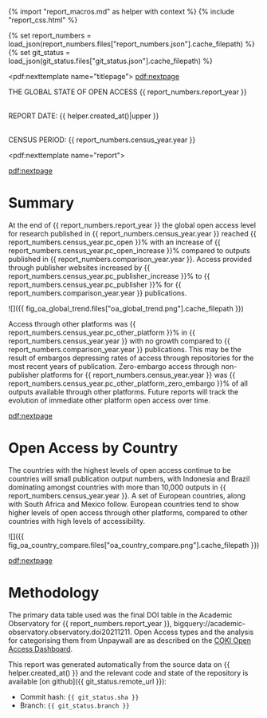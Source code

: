 {% import "report_macros.md" as helper with context %}
{% include "report_css.html" %}

{% set report_numbers = load_json(report_numbers.files["report_numbers.json"].cache_filepath) %}
{% set git_status = load_json(git_status.files["git_status.json"].cache_filepath) %}

<!-- Title Page -->
<pdf:nexttemplate name="titlepage">
<pdf:nextpage>

<p class="subtitle">THE GLOBAL STATE OF OPEN ACCESS {{ report_numbers.report_year }}</p>
<p class="titlemeta"><br>REPORT DATE: {{ helper.created_at()|upper }}</p>
<p class="titlemeta"><br>CENSUS PERIOD: {{ report_numbers.census_year.year }}</p>


<!-- switch page templates -->
<pdf:nexttemplate name="report">

<pdf:nextpage>

# Summary

At the end of {{ report_numbers.report_year }} the global open access level for research published in 
{{ report_numbers.census_year.year }} reached {{ report_numbers.census_year.pc_open }}% with an increase of 
{{ report_numbers.census_year.pc_open_increase }}% compared to 
outputs published in {{ report_numbers.comparison_year.year }}. Access provided through publisher websites
increased by {{ report_numbers.census_year.pc_publisher_increase }}% to 
{{ report_numbers.census_year.pc_publisher }}% for {{ report_numbers.comparison_year.year }} publications.

![]({{ fig_oa_global_trend.files["oa_global_trend.png"].cache_filepath }})

Access through other platforms was {{ report_numbers.census_year.pc_other_platform }}% in 
{{ report_numbers.census_year.year }} with no growth compared to {{ report_numbers.comparison_year.year }} publications. 
This may be the result of embargos depressing rates of access through repositories for the most recent years of 
publication. Zero-embargo access through non-publisher platforms for {{ report_numbers.census_year.year }} 
was {{ report_numbers.census_year.pc_other_platform_zero_embargo }}% of all outputs available through other platforms.
Future reports will track the evolution of immediate other platform open access over time.

<pdf:nextpage>

# Open Access by Country

The countries with the highest levels of open access continue to be countries will small publication output numbers, 
with Indonesia and Brazil dominating amongst countries with more than 10,000 outputs in 
{{ report_numbers.census_year.year }}. A set of European countries, along with South Africa and Mexico follow. 
European countries tend to show higher levels of open access through other platforms, compared to other countries
with high levels of accessibility.

![]({{ fig_oa_country_compare.files["oa_country_compare.png"].cache_filepath }})

<pdf:nextpage>

# Methodology

The primary data table used was the final DOI table in the Academic Observatory for 
{{ report_numbers.report_year }}, bigquery://academic-observatory.observatory.doi20211211. Open Access types and 
the analysis for categorising them from Unpaywall are as described on the 
[COKI Open Access Dashboard](https://open.coki.ac/how/).

This report was generated automatically from the source data on {{ helper.created_at() }} and the relevant code and 
state of the repository is available [on github]({{ git_status.remote_url }}):

* Commit hash: `{{ git_status.sha }}`
* Branch: `{{ git_status.branch }}`





